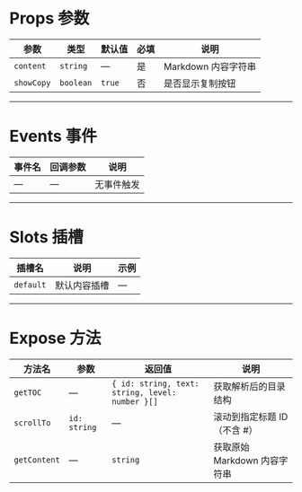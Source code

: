 # Props 参数

| 参数         | 类型                     | 默认值    | 必填 | 说明                   |
|------------|------------------------|--------|----|----------------------|
| `content`  | `string`               | —      | 是  | Markdown 内容字符串       |
| `showCopy` | `boolean`              | `true` | 否  | 是否显示复制按钮         |

---

# Events 事件

| 事件名   | 回调参数 | 说明             |
|------|------|----------------|
| —    | —    | 无事件触发        |

---

# Slots 插槽

| 插槽名       | 说明      | 示例 |
|-----------|---------|------|
| `default` | 默认内容插槽  | —    |

---

# Expose 方法

| 方法名       | 参数 | 返回值 | 说明                     |
|-----------|----|-----|------------------------|
| `getTOC`    | —  | `{ id: string, text: string, level: number }[]` | 获取解析后的目录结构           |
| `scrollTo`  | `id: string` | —   | 滚动到指定标题 ID（不含 #）     |
| `getContent`| —  | `string` | 获取原始 Markdown 内容字符串 |
